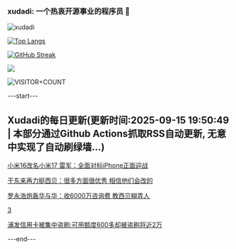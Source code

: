 ### xudadi: 一个热衷开源事业的程序员 👋

![xudadi](https://github-readme-stats-git-masterorgs-github-readme-stats-team.vercel.app/api?username=xudadi)

[![Top Langs](https://github-readme-stats.vercel.app/api/top-langs/?username=xudadi)](https://github.com/anuraghazra/github-readme-stats)

[![GitHub Streak](https://streak-stats.demolab.com?user=xudadi&locale=zh_Hans)](https://git.io/streak-stats)

![](https://raw.githubusercontent.com/xudadi/xudadi/main/assets/github-contribution-grid-snake.svg)

![VISITOR+COUNT](https://komarev.com/ghpvc/?username=xudadi&label=VISITOR+COUNT)


---start---

## Xudadi的每日更新(更新时间:2025-09-15 19:50:49 | 本部分通过Github Actions抓取RSS自动更新, 无意中实现了自动刷绿墙...)

[小米16改名小米17 雷军：全面对标iPhone正面迎战](https://m.163.com/news/article/K9GFAA7J05129QAF.html)

[于东来再力挺西贝：很多方面很优秀 相信他们会改的](https://m.163.com/news/article/K9GI8921053469LG.html)

[罗永浩炮轰华与华：收6000万咨询费 教西贝糊弄人](https://m.163.com/news/article/K9GDT4RM0001899O.html)

[3](https://m.163.com/touch/news/sub/domestic)

[浦发信用卡被集中盗刷:可用额度600多却被盗刷将近2万](https://m.163.com/news/article/K9GBA7MJ05561G0D.html)

---end---
